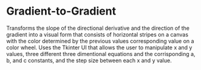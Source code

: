 # Gradient-to-Gradient
Transforms the slope of the directional derivative and the direction of the gradient into a visual form that consists of horizontal stripes on a canvas with the color determined by the previous values corresponding value on a color wheel.
Uses the Tkinter UI that allows the user to manipulate x and y values, three different three dimentional equations and the corrisponding a, b, and c constants, and the step size between each x and y value.
